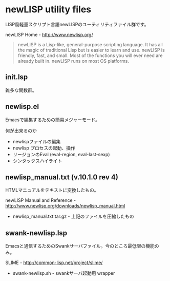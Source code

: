 newLISP utility files
=====================

LISP風軽量スクリプト言語newLISPのユーティリティファイル群です。

newLISP Home - <http://www.newlisp.org/>

> newLISP is a Lisp-like, general-purpose scripting language. It has all
the magic of traditional Lisp but is easier to learn and use. newLISP is
friendly, fast, and small. Most of the functions you will ever need are
already built in. newLISP runs on most OS platforms.


init.lsp
--------
雑多な関数群。


newlisp.el
----------
Emacsで編集するための簡易メジャーモード。

何が出来るのか

- newlispファイルの編集
- newlisp プロセスの起動、操作
- リージョンのEval (eval-region, eval-last-sexp)
- シンタックスハイライト


newlisp_manual.txt (v.10.1.0 rev 4)
-----------------------------------
HTMLマニュアルをテキストに変換したもの。

newLISP Manual and Reference - <http://www.newlisp.org/downloads/newlisp_manual.html>

* newlisp_manual.txt.tar.gz - 上記のファイルを圧縮したもの


swank-newlisp.lsp
-----------------
Emacsと通信するためのSwankサーバファイル。今のところ最低限の機能のみ。

SLIME - <http://common-lisp.net/project/slime/>

* swank-newlisp.sh - swankサーバ起動用 wrapper

